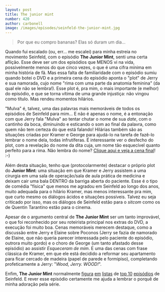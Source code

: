 ```yaml
---
layout: post
title: The junior mint
number: 420
author: carbonell
image: /images/episodes/seinfeld-the-junior-mint.jpg
---
```


> Por que eu compro bananas? Elas só duram um dia...

Quando fui escalado (ou, err... me escalei) para minha estreia no movimento Seinfeld, com o episódio **The Junior Mint**, senti uma certa aflição. Esse deve ser um dos episódios que MENOS vi na vida, possivelmente menos do que cinco vezes, o que é uma cifra mínima em minha história de fã. Mas essa falta de familiaridade com o episódio sumiu quando botei o DVD e a primeira cena do episódio aponta o "plot" de Jerry e sua namorada, cujo nome "rima com uma parte da anatomia feminina" (da qual ele não se lembra!). Esse plot é, pra mim, o mais importante (e melhor) do episódio, e que se torna vítima de uma grande injustiça: não vingou como título. Mas rendeu momentos hilários.

"Mulva" é, talvez, uma das palavras mais memoráveis de todos os episódios de Seinfeld para mim... E não é apenas o nome, é a entonação com que Jerry fala "Mulva" ao tentar chutar o nome de sua *date*, com o cantinho da boca, diminuindo e esticando o som ao final da palavra, como quem não tem certeza do que está falando! Hilárias também são as situações criadas por Kramer e George para ajudá-lo na tarefa de fazê-lo lembrar o nome dela, todas infrutíferas. É interessante ver o desfecho do plot, com a revelação do nome da dita cuja, um nome tão esquecível quanto perfeito para a rima. Não lembra do nome? <a title="Cena no YouTube" href="http://www.youtube.com/watch?v=hp5DVHQnITc">Clique aqui e veja a cena final</a>! :-)

Além desta situação, tenho que (protocolarmente) destacar o próprio plot do **Junior Mint**: uma situação em que Kramer e Jerry assistem a uma cirurgia em uma sala de operação/sala de aula prática de medicina e deixam cair uma bala DENTRO da barriga aberta do paciente. Esse é o tipo de comédia "física" que menos me agradou em Seinfeld ao longo dos anos, muito adequada para o hilário Kramer, mas menos interessante pra mim, que curto mesmo os diálogos ácidos e situações possíveis. Talvez eu seja criticado por isso, mas os diálogos de Seinfeld estão para o *sitcom* como os de Quentin Tarantino estão para o cinema.

Apesar de o argumento central de **The Junior Mint** ser um tanto improvável, o que foi reconhecido por seu roteirista principal nos extras do DVD, a execução foi muito boa. Cenas memoráveis merecem destaque, como a discussão entre Jerry e Elaine sobre Poconos (Jerry se fazia de namorado de Elaine, que não queria parecer interessada pelo paciente do episódio, outrora muito gordo) e o choro de George (um tanto afastado desse episódio) ao assistir *Esqueceram de mim*. E uma das cenas com frase clássica de Kramer, em que ele está decidido a reformar seu apartamento para ficar cercado de madeira (papel de parede e formipiso), completando profeticamente a Jerry: "*Wood, Jerry. WOOD!*".

Enfim, **The Junior Mint** normalmente <a title="TV.com" href="http://www.tv.com/seinfeld/show/112/top.html">figura</a> <a title="Associated content" href="http://www.associatedcontent.com/article/791109/top_10_seinfeld_episodes_.html?cat=39">em</a> <a title="NYDailyNews" href="http://www.nydailynews.com/entertainment/tv/2008/07/08/2008-07-08_a_look_back_at_the_best__and_worst__sein.html">listas</a> de <a title="Den of Geek" href="http://www.denofgeek.com/television/302781/top_10_seinfeld_episodes.html">top 10</a> <a title="FoRK" href="http://www.xent.com/FoRK-archive/may98/0146.html">episódios</a> de Seinfeld. E rever esse episódio certamente me ajuda a lembrar o porquê de minha adoração pela série.